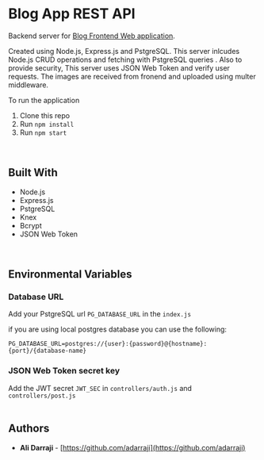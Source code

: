 # Blog App REST API

Backend server for [Blog Frontend Web application](https://github.com/adarraji/blog-app).


Created using Node.js, Express.js and PstgreSQL. This server inlcudes Node.js CRUD operations and fetching with PstgreSQL queries . Also to provide security, This server uses JSON Web Token and verify user requests. The images are received from fronend and uploaded using multer middleware.


To run the application

1. Clone this repo
2. Run `npm install`
3. Run `npm start`
<br/>

## Built With

* Node.js
* Express.js
* PstgreSQL
* Knex
* Bcrypt
* JSON Web Token
<br/>

## Environmental Variables

### Database URL

Add your PstgreSQL url `PG_DATABASE_URL` in the `index.js`

if you are using local postgres database you can use the following:

`PG_DATABASE_URL=postgres://{user}:{password}@{hostname}:{port}/{database-name}`
<br/>

### JSON Web Token secret key

Add the JWT secret `JWT_SEC` in `controllers/auth.js` and `controllers/post.js` 
<br/>
<br/>

## Authors

- **Ali Darraji** - [https://github.com/adarraji](https://github.com/adarraji)
